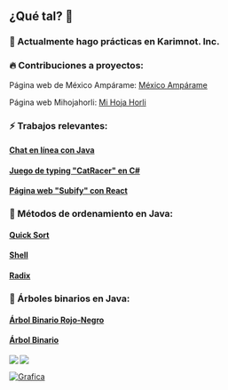 ## ¿Qué tal? 👋

### 🔭 Actualmente hago prácticas en Karimnot. Inc.

### 🔥 Contribuciones a proyectos:

Página web de México Ampárame: [México Ampárame](https://www.mexicoamparame.ac)

Página web Mihojahorli: [Mi Hoja Horli](https://mihojahorli.com)

### ⚡ Trabajos relevantes:

#### [Chat en línea con Java](https://github.com/DnlVldz-git/Chat)

#### [Juego de typing "CatRacer" en C#](https://github.com/DnlVldz-git/CatRacerPOOVisual)

#### [Página web "Subify" con React](https://github.com/DnlVldz-git/Subify_react)


### 🤠 Métodos de ordenamiento en Java:

#### [Quick Sort](https://github.com/DnlVldz-git/quick_sort)

#### [Shell](https://github.com/DnlVldz-git/shell)

#### [Radix](https://github.com/DnlVldz-git/radix)

### 🌳 Árboles binarios en Java:

#### [Árbol Binario Rojo-Negro](https://github.com/DnlVldz-git/arbol_rojo_negro)

#### [Árbol Binario](https://github.com/DnlVldz-git/arbol_binario)



<div align="center"><img src="https://github-readme-stats.vercel.app/api?username=dnlVldz-git&show_icons=true&count_private=true&hide_border=true" align="left" /></div>  

<a href="https://github.com/DnlVldz-git/github-readme-stats"><img align="center" src="https://github-readme-stats.vercel.app/api/top-langs/?username=DnlVldz-git&layout=compact&theme=buefy&hide_border=true" /></a> 

[![Grafica](https://activity-graph.herokuapp.com/graph?username=DnlVldz-git&custom_title=Last%2031%20Days&theme=github&area=true&hide_border=true)]()

<!--
**DnlVldz-git/DnlVldz-git** is a ✨ _special_ ✨ repository because its `README.md` (this file) appears on your GitHub profile.

Here are some ideas to get you started:

- 🔭 I’m currently working on ...
- 🌱 I’m currently learning ...
- 👯 I’m looking to collaborate on ...
- 🤔 I’m looking for help with ...
- 💬 Ask me about ...
- 📫 How to reach me: ...
- 😄 Pronouns: ...
- ⚡ Fun fact: ...
-->
